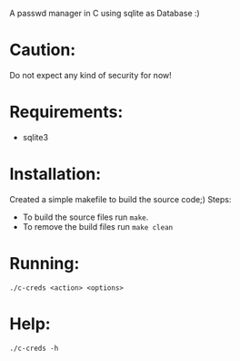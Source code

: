 A passwd manager in C using sqlite as Database :)

# Caution:
Do not expect any kind of security for now!

# Requirements:
- sqlite3

# Installation:
Created a simple makefile to build the source code;)
Steps:
- To build the source files run `make`.
- To remove the build files run `make clean`

# Running:
`./c-creds <action> <options>`

# Help:
`./c-creds -h`
